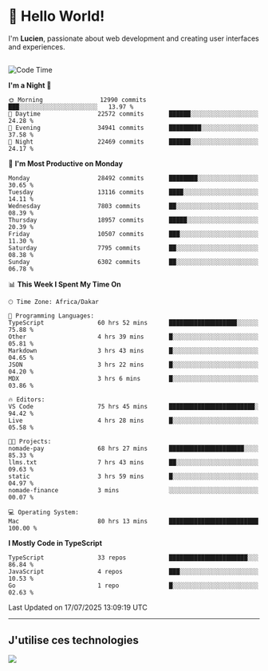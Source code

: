 # 👋 Hello World!

I'm **Lucien**, passionate about web development and creating user interfaces and experiences.

##

<!--START_SECTION:waka-->
![Code Time](http://img.shields.io/badge/Code%20Time-3%2C431%20hrs%2014%20mins-blue)

**I'm a Night 🦉** 

```text
🌞 Morning                12990 commits       ███░░░░░░░░░░░░░░░░░░░░░░   13.97 % 
🌆 Daytime                22572 commits       ██████░░░░░░░░░░░░░░░░░░░   24.28 % 
🌃 Evening                34941 commits       █████████░░░░░░░░░░░░░░░░   37.58 % 
🌙 Night                  22469 commits       ██████░░░░░░░░░░░░░░░░░░░   24.17 % 
```
📅 **I'm Most Productive on Monday** 

```text
Monday                   28492 commits       ████████░░░░░░░░░░░░░░░░░   30.65 % 
Tuesday                  13116 commits       ████░░░░░░░░░░░░░░░░░░░░░   14.11 % 
Wednesday                7803 commits        ██░░░░░░░░░░░░░░░░░░░░░░░   08.39 % 
Thursday                 18957 commits       █████░░░░░░░░░░░░░░░░░░░░   20.39 % 
Friday                   10507 commits       ███░░░░░░░░░░░░░░░░░░░░░░   11.30 % 
Saturday                 7795 commits        ██░░░░░░░░░░░░░░░░░░░░░░░   08.38 % 
Sunday                   6302 commits        ██░░░░░░░░░░░░░░░░░░░░░░░   06.78 % 
```


📊 **This Week I Spent My Time On** 

```text
🕑︎ Time Zone: Africa/Dakar

💬 Programming Languages: 
TypeScript               60 hrs 52 mins      ███████████████████░░░░░░   75.88 % 
Other                    4 hrs 39 mins       █░░░░░░░░░░░░░░░░░░░░░░░░   05.81 % 
Markdown                 3 hrs 43 mins       █░░░░░░░░░░░░░░░░░░░░░░░░   04.65 % 
JSON                     3 hrs 22 mins       █░░░░░░░░░░░░░░░░░░░░░░░░   04.20 % 
MDX                      3 hrs 6 mins        █░░░░░░░░░░░░░░░░░░░░░░░░   03.86 % 

🔥 Editors: 
VS Code                  75 hrs 45 mins      ████████████████████████░   94.42 % 
Live                     4 hrs 28 mins       █░░░░░░░░░░░░░░░░░░░░░░░░   05.58 % 

🐱‍💻 Projects: 
nomade-pay               68 hrs 27 mins      █████████████████████░░░░   85.33 % 
llms.txt                 7 hrs 43 mins       ██░░░░░░░░░░░░░░░░░░░░░░░   09.63 % 
static                   3 hrs 59 mins       █░░░░░░░░░░░░░░░░░░░░░░░░   04.97 % 
nomade-finance           3 mins              ░░░░░░░░░░░░░░░░░░░░░░░░░   00.07 % 

💻 Operating System: 
Mac                      80 hrs 13 mins      █████████████████████████   100.00 % 
```

**I Mostly Code in TypeScript** 

```text
TypeScript               33 repos            ██████████████████████░░░   86.84 % 
JavaScript               4 repos             ███░░░░░░░░░░░░░░░░░░░░░░   10.53 % 
Go                       1 repo              █░░░░░░░░░░░░░░░░░░░░░░░░   02.63 % 
```




 Last Updated on 17/07/2025 13:09:19 UTC
<!--END_SECTION:waka-->
---

## J'utilise ces technologies

<p align="left">
  <a href="https://skillicons.dev">
    <img src="https://skillicons.dev/icons?i=ts,js,go,ruby,css,scss,tailwind,react,vite,nextjs,docker,figma,ableton" />
  </a>
</p>

